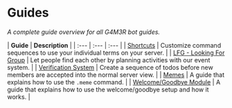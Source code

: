 # Guides

_A complete guide overview for all G4M3R bot guides._

| **Guide** | **Description** |
| :--- | :--- | :--- |
| [Shortcuts](shortcuts.md) | Customize command sequences to use your individual terms on your server. |
| [LFG - Looking For Group](lfg-looking-for-group.md) | Let people find each other by planning activities with our event system. |
| [Verification System](verification-system.md) | Create a sequence of todos before new members are accepted into the normal server view. |
| [Memes](memes.md) | A guide that explains how to use the `.meme` command. |
| [Welcome/Goodbye Module](welcome-goodbye-module.md) | A guide that explains how to use the welcome/goodbye setup and how it works. |

